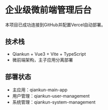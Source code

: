 # 企业级微前端管理后台

本项目已成功连接到GitHub并配置Vercel自动部署。

## 技术栈
- Qiankun + Vue3 + Vite + TypeScript
- 微前端架构，主子应用分离部署

## 部署状态
- 主应用：qiankun-main-app
- 用户管理：qiankun-user-management  
- 系统管理：qiankun-system-management
